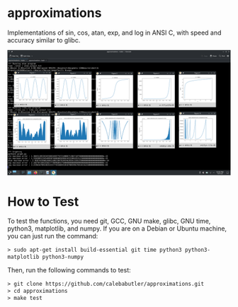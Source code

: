 # approximations
Implementations of sin, cos, atan, exp, and log in ANSI C, with speed and accuracy similar to glibc.

![Graphs of the different functions.](https://github.com/calebabutler/approximations/blob/main/graphs.png?raw=true)

How to Test
===========

To test the functions, you need git, GCC, GNU make, glibc, GNU time, python3,
matplotlib, and numpy. If you are on a Debian or Ubuntu machine, you can just
run the command:

    > sudo apt-get install build-essential git time python3 python3-matplotlib python3-numpy

Then, run the following commands to test:

    > git clone https://github.com/calebabutler/approximations.git
    > cd approximations
    > make test

